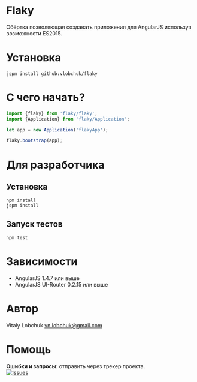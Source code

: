 # Flaky

Обёртка позволяющая создавать приложения для AngularJS используя возможности ES2015.

# Установка

``` console
jspm install github:vlobchuk/flaky
```

# С чего начать?

``` javascript
import {flaky} from 'flaky/flaky';
import {Application} from 'flaky/Application';

let app = new Application('flakyApp');

flaky.bootstrap(app);
```

# Для разработчика

## Установка

``` console
npm install
jspm install
```

## Запуск тестов

``` console
npm test
```

# Зависимости

- AngularJS 1.4.7 или выше
- AngularJS UI-Router 0.2.15 или выше

# Автор

Vitaly Lobchuk <vn.lobchuk@gmail.com>

# Помощь

__Ошибки и запросы__: отправить через трекер проекта.<br>
[![Issues](http://img.shields.io/github/issues/vlobchuk/flaky.svg)]( https://github.com/vlobchuk/flaky/issues )
